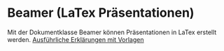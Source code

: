 # Beamer (LaTex Präsentationen)

Mit der Dokumentklasse Beamer können Präsentationen in LaTex erstellt werden.
[Ausführliche Erklärungen mit Vorlagen](https://de.overleaf.com/learn/latex/Beamer)
